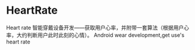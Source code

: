 # HeartRate
Heart rate 
智能穿戴设备开发——获取用户心率，并附带一套算法（根据用户心率，大约判断用户此时此刻的心情）。
Android wear development,get use's heart rate

